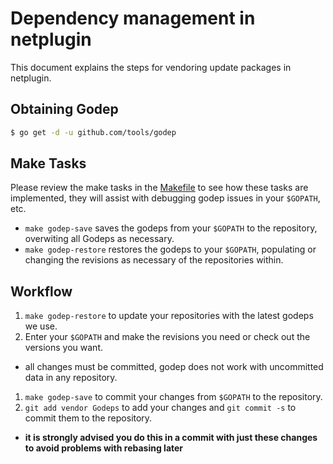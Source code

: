 # Dependency management in netplugin
This document explains the steps for vendoring update packages in netplugin.

## Obtaining Godep

```bash
$ go get -d -u github.com/tools/godep
```

## Make Tasks

Please review the make tasks in the
[Makefile](https://github.com/haoyixin/netplugin/blob/master/Makefile) to see how
these tasks are implemented, they will assist with debugging godep issues in
your `$GOPATH`, etc.

* `make godep-save` saves the godeps from your `$GOPATH` to the repository,
  overwiting all Godeps as necessary.
* `make godep-restore` restores the godeps to your `$GOPATH`, populating or
  changing the revisions as necessary of the repositories within.

## Workflow

1. `make godep-restore` to update your repositories with the latest godeps we use.
1. Enter your `$GOPATH` and make the revisions you need or check out the versions you want.
  * all changes must be committed, godep does not work with uncommitted data in any repository.
1. `make godep-save` to commit your changes from `$GOPATH` to the repository.
1. `git add vendor Godeps` to add your changes and `git commit -s` to commit them to the repository.
  * **it is strongly advised you do this in a commit with just these changes to avoid problems with rebasing later**
